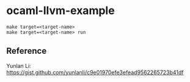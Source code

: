 # ocaml-llvm-example

```
make target=<target-name>
make target=<target-name> run
```

## Reference
Yunlan Li: https://gist.github.com/yunlanli/c9e01970efe3efead9562265723b41df

